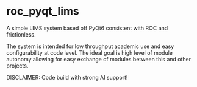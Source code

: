 # roc_pyqt_lims
A simple LIMS system based off PyQt6 consistent with ROC and frictionless. 

The system is intended for low throughput academic use and easy configurability at code level.
The ideal goal is high level of module autonomy allowing for easy exchange of modules between this and other projects.

DISCLAIMER: Code build with strong AI support!

